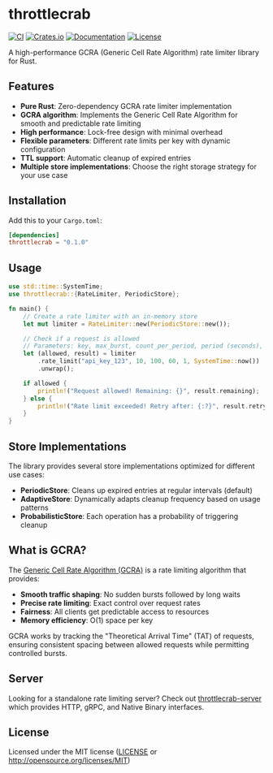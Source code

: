 # throttlecrab

[![CI](https://github.com/lazureykis/throttlecrab/actions/workflows/ci.yml/badge.svg)](https://github.com/lazureykis/throttlecrab/actions/workflows/ci.yml)
[![Crates.io](https://img.shields.io/crates/v/throttlecrab.svg)](https://crates.io/crates/throttlecrab)
[![Documentation](https://docs.rs/throttlecrab/badge.svg)](https://docs.rs/throttlecrab)
[![License](https://img.shields.io/crates/l/throttlecrab.svg)](LICENSE-MIT)

A high-performance GCRA (Generic Cell Rate Algorithm) rate limiter library for Rust.

## Features

- **Pure Rust**: Zero-dependency GCRA rate limiter implementation
- **GCRA algorithm**: Implements the Generic Cell Rate Algorithm for smooth and predictable rate limiting
- **High performance**: Lock-free design with minimal overhead
- **Flexible parameters**: Different rate limits per key with dynamic configuration
- **TTL support**: Automatic cleanup of expired entries
- **Multiple store implementations**: Choose the right storage strategy for your use case

## Installation

Add this to your `Cargo.toml`:

```toml
[dependencies]
throttlecrab = "0.1.0"
```

## Usage

```rust
use std::time::SystemTime;
use throttlecrab::{RateLimiter, PeriodicStore};

fn main() {
    // Create a rate limiter with an in-memory store
    let mut limiter = RateLimiter::new(PeriodicStore::new());

    // Check if a request is allowed
    // Parameters: key, max_burst, count_per_period, period (seconds), quantity, timestamp
    let (allowed, result) = limiter
        .rate_limit("api_key_123", 10, 100, 60, 1, SystemTime::now())
        .unwrap();

    if allowed {
        println!("Request allowed! Remaining: {}", result.remaining);
    } else {
        println!("Rate limit exceeded! Retry after: {:?}", result.retry_after);
    }
}
```

## Store Implementations

The library provides several store implementations optimized for different use cases:

- **PeriodicStore**: Cleans up expired entries at regular intervals (default)
- **AdaptiveStore**: Dynamically adapts cleanup frequency based on usage patterns
- **ProbabilisticStore**: Each operation has a probability of triggering cleanup

## What is GCRA?

The [Generic Cell Rate Algorithm (GCRA)](https://en.wikipedia.org/wiki/Generic_cell_rate_algorithm) is a rate limiting algorithm that provides:
- **Smooth traffic shaping**: No sudden bursts followed by long waits
- **Precise rate limiting**: Exact control over request rates
- **Fairness**: All clients get predictable access to resources
- **Memory efficiency**: O(1) space per key

GCRA works by tracking the "Theoretical Arrival Time" (TAT) of requests, ensuring consistent spacing between allowed requests while permitting controlled bursts.

## Server

Looking for a standalone rate limiting server? Check out [throttlecrab-server](https://crates.io/crates/throttlecrab-server) which provides HTTP, gRPC, and Native Binary interfaces.

## License

Licensed under the MIT license ([LICENSE](../LICENSE) or http://opensource.org/licenses/MIT)
